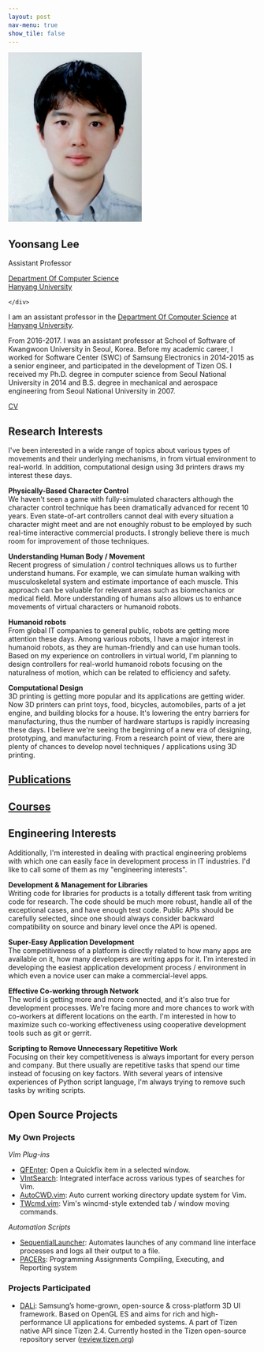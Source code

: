 ```yaml
---
layout: post
nav-menu: true
show_tile: false
---
```


<!-- One -->
<section id="one">
	<div class="inner">
		<span class="image left"><img src="../assets/people/yoonsang-lee/yoonsang-lee.png" alt="" /></span>

<p/>
<h2>Yoonsang Lee</h2>

<p/>
Assistant Professor

<p/>
<a target="_blank" rel="noopener noreferrer" href="http://cs.hanyang.ac.kr/">Department Of Computer Science</a>
<br/>
<a target="_blank" rel="noopener noreferrer" href="https://www.hanyang.ac.kr/">Hanyang University</a>

	</div>
</section>

I am an assistant professor in the [Department Of Computer Science](http://cs.hanyang.ac.kr/) at [Hanyang University](https://www.hanyang.ac.kr/).

From 2016-2017. I was an assistant professor at School of Software of Kwangwoon University in Seoul, Korea. Before my academic career, I worked for Software Center (SWC) of Samsung Electronics in 2014-2015 as a senior engineer, and participated in the development of Tizen OS. I received my Ph.D. degree in computer science from Seoul National University in 2014 and B.S. degree in mechanical and aerospace engineering from Seoul National University in 2007.

[CV](https://gitcgr.hanyang.ac.kr/people/yoonsang-lee/CV_Yoonsang_Lee.pdf)

## Research Interests
I've been interested in a wide range of topics about various types of movements and their underlying mechanisms, in from virtual environment to real-world. In addition, computational design using 3d printers draws my interest these days.

**Physically-Based Character Control**  
We haven't seen a game with fully-simulated characters although the character control technique has been dramatically advanced for recent 10 years. Even state-of-art controllers cannot deal with every situation a character might meet and are not enoughly robust to be employed by such real-time interactive commercial products. I strongly believe there is much room for improvement of those techniques.

**Understanding Human Body / Movement**  
Recent progress of simulation / control techniques allows us to further understand humans. For example, we can simulate human walking with musculoskeletal system and estimate importance of each muscle. This approach can be valuable for relevant areas such as biomechanics or medical field. More understanding of humans also allows us to enhance movements of virtual characters or humanoid robots.

**Humanoid robots**  
From global IT companies to general public, robots are getting more attention these days. Among various robots, I have a major interest in humanoid robots, as they are human-friendly and can use human tools. Based on my experience on controllers in virtual world, I'm planning to design controllers for real-world humanoid robots focusing on the naturalness of motion, which can be related to efficiency and safety.

**Computational Design**  
3D printing is getting more popular and its applications are getting wider. Now 3D printers can print toys, food, bicycles, automobiles, parts of a jet engine, and building blocks for a house. It's lowering the entry barriers for manufacturing, thus the number of hardware startups is rapidly increasing these days. I believe we're seeing the beginning of a new era of designing, prototyping, and manufacturing. From a research point of view, there are plenty of chances to develop novel techniques / applications using 3D printing.

## [Publications](../2-publications.html)
## [Courses](../3-courses.html)


## Engineering Interests
Additionally, I'm interested in dealing with practical engineering problems with which one can easily face in development process in IT industries. I'd like to call some of them as my "engineering interests".

**Development & Management for Libraries**  
Writing code for libraries for products is a totally different task from writing code for research. The code should be much more robust, handle all of the exceptional cases, and have enough test code. Public APIs should be carefully selected, since one should always consider backward compatibility on source and binary level once the API is opened.

**Super-Easy Application Development**  
The competitiveness of a platform is directly related to how many apps are available on it, how many developers are writing apps for it. I'm interested in developing the easiest application development process / environment in which even a novice user can make a commercial-level apps.

**Effective Co-working through Network**  
The world is getting more and more connected, and it's also true for development processes. We're facing more and more chances to work with co-workers at different locations on the earth. I'm interested in how to maximize such co-working effectiveness using cooperative development tools such as git or gerrit.

**Scripting to Remove Unnecessary Repetitive Work**  
Focusing on their key competitiveness is always important for every person and company. But there usually are repetitive tasks that spend our time instead of focusing on key factors. With several years of intensive experiences of Python script language, I'm always trying to remove such tasks by writing scripts.

## Open Source Projects

### My Own Projects

*Vim Plug-ins*  
- [QFEnter](https://github.com/yssl/QFEnter): Open a Quickfix item in a selected window.
- [VIntSearch](https://github.com/yssl/VIntSearch): Integrated interface across various types of searches for Vim.
- [AutoCWD.vim](https://github.com/yssl/AutoCWD.vim): Auto current working directory update system for Vim.
- [TWcmd.vim](https://github.com/yssl/TWcmd.vim): Vim's wincmd-style extended tab / window moving commands.

*Automation Scripts*
- [SequentialLauncher](https://github.com/yssl/SequentialLauncher): Automates launches of any command line interface processes and logs all their output to a file.
- [PACERs](https://github.com/yssl/PACERs): Programming Assignments Compiling, Executing, and Reporting system

### Projects Participated
- [DALi](https://developer.tizen.org/development/guides/native-application/user-interface/dali): Samsung’s home-grown, open-source & cross-platform 3D UI framework. Based on OpenGL ES and aims for rich and high-performance UI applications for embeded systems. A part of Tizen native API since Tizen 2.4. Currently hosted in the Tizen open-source repository server ([review.tizen.org](https://review.tizen.org))
